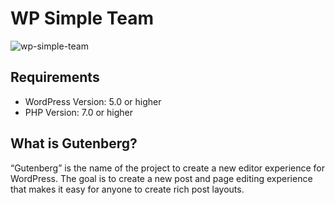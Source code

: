 # WP Simple Team
![wp-simple-team](https://user-images.githubusercontent.com/27813463/59558307-765bc100-9032-11e9-9eaa-187060336f4d.jpg)

## Requirements
- WordPress Version: 5.0 or higher
- PHP Version: 7.0 or higher

## What is Gutenberg?
“Gutenberg” is the name of the project to create a new editor experience for WordPress. The goal is to create a new post and page editing experience that makes it easy for anyone to create rich post layouts.
